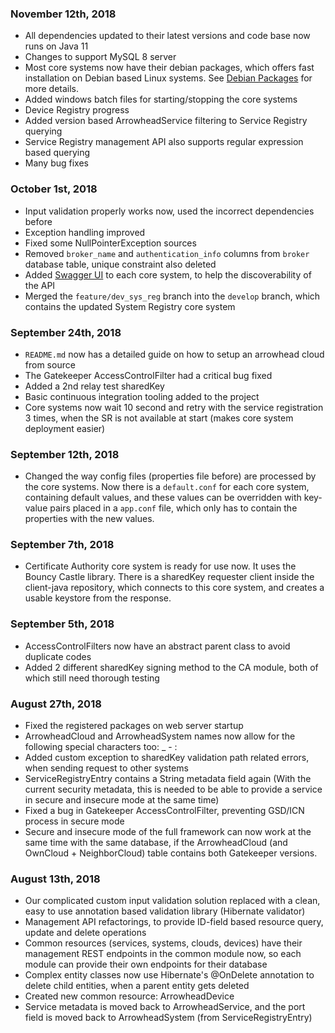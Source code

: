 ### November 12th, 2018
* All dependencies updated to their latest versions and code base now runs on Java 11
* Changes to support MySQL 8 server
* Most core systems now have their debian packages, which offers fast installation on Debian based Linux systems. See [Debian Packages](https://github.com/arrowhead-f/core-java/tree/develop/documentation/Debian%20Packages) for more details.
* Added windows batch files for starting/stopping the core systems
* Device Registry progress
* Added version based ArrowheadService filtering to Service Registry querying
* Service Registry management API also supports regular expression based querying
* Many bug fixes

### October 1st, 2018
* Input validation properly works now, used the incorrect dependencies before
* Exception handling improved
* Fixed some NullPointerException sources
* Removed `broker_name` and `authentication_info` columns from `broker` database table, unique constraint also deleted
* Added [Swagger UI](https://swagger.io/tools/swagger-ui/) to each core system, to help the discoverability of the API
* Merged the `feature/dev_sys_reg` branch into the `develop` branch, which contains the updated System Registry core system

### September 24th, 2018
* `README.md` now has a detailed guide on how to setup an arrowhead cloud from source
* The Gatekeeper AccessControlFilter had a critical bug fixed
* Added a 2nd relay test sharedKey
* Basic continuous integration tooling added to the project
* Core systems now wait 10 second and retry with the service registration 3 times, when the SR is not available at start (makes core system 
deployment easier) 

### September 12th, 2018
* Changed the way config files (properties file before) are processed by the core systems. Now there is a `default.conf` for each core system, 
containing default values, and these values can be overridden with key-value pairs placed in a `app.conf` file, which only has to contain the 
properties with the new values.

### September 7th, 2018
* Certificate Authority core system is ready for use now. It uses the Bouncy Castle library. There is a sharedKey requester client inside the
client-java repository, which connects to this core system, and creates a usable keystore from the response. 

### September 5th, 2018
* AccessControlFilters now have an abstract parent class to avoid duplicate codes
* Added 2 different sharedKey signing method to the CA module, both of which still need thorough testing

### August 27th, 2018
* Fixed the registered packages on web server startup
* ArrowheadCloud and ArrowheadSystem names now allow for the following special characters too: _ - :
* Added custom exception to sharedKey validation path related errors, when sending request to other systems
* ServiceRegistryEntry contains a String metadata field again (With the current security metadata, this is needed to be able to provide a service 
in secure and insecure mode at the same time)
* Fixed a bug in Gatekeeper AccessControlFilter, preventing GSD/ICN process in secure mode
* Secure and insecure mode of the full framework can now work at the same time with the same database, if the ArrowheadCloud (and OwnCloud + 
NeighborCloud) table contains both Gatekeeper versions.

### August 13th, 2018
* Our complicated custom input validation solution replaced with a clean, easy to use annotation based validation library (Hibernate validator)
* Management API refactorings, to provide ID-field based resource query, update and delete operations
* Common resources (services, systems, clouds, devices) have their management REST endpoints in the common module now, so each module can provide their own endpoints for their database
* Complex entity classes now use Hibernate's @OnDelete annotation to delete child entities, when a parent entity gets deleted
* Created new common resource: ArrowheadDevice
* Service metadata is moved back to ArrowheadService, and the port field is moved back to ArrowheadSystem (from ServiceRegistryEntry)
